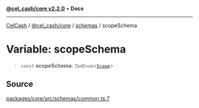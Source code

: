 [**@cel_cash/core v2.2.0**](../../README.md) • **Docs**

***

[CelCash](../../../../packages.md) / [@cel\_cash/core](../../README.md) / [schemas](../README.md) / scopeSchema

# Variable: scopeSchema

> `const` **scopeSchema**: `ZodEnum`\<[`Scope`](../../types/type-aliases/Scope.md)\>

## Source

[packages/core/src/schemas/common.ts:7](https://github.com/Pyxlab/celcash/blob/f7cdc752c29f8a0dcef033e212602412d2050afc/packages/core/src/schemas/common.ts#L7)
